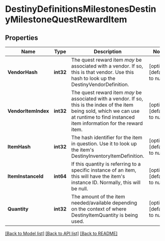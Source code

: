 # DestinyDefinitionsMilestonesDestinyMilestoneQuestRewardItem

## Properties
Name | Type | Description | Notes
------------ | ------------- | ------------- | -------------
**VendorHash** | **int32** | The quest reward item *may* be associated with a vendor. If so, this is that vendor. Use this hash to look up the DestinyVendorDefinition. | [optional] [default to null]
**VendorItemIndex** | **int32** | The quest reward item *may* be associated with a vendor. If so, this is the index of the item being sold, which we can use at runtime to find instanced item information for the reward item. | [optional] [default to null]
**ItemHash** | **int32** | The hash identifier for the item in question. Use it to look up the item&#39;s DestinyInventoryItemDefinition. | [optional] [default to null]
**ItemInstanceId** | **int64** | If this quantity is referring to a specific instance of an item, this will have the item&#39;s instance ID. Normally, this will be null. | [optional] [default to null]
**Quantity** | **int32** | The amount of the item needed/available depending on the context of where DestinyItemQuantity is being used. | [optional] [default to null]

[[Back to Model list]](../README.md#documentation-for-models) [[Back to API list]](../README.md#documentation-for-api-endpoints) [[Back to README]](../README.md)


